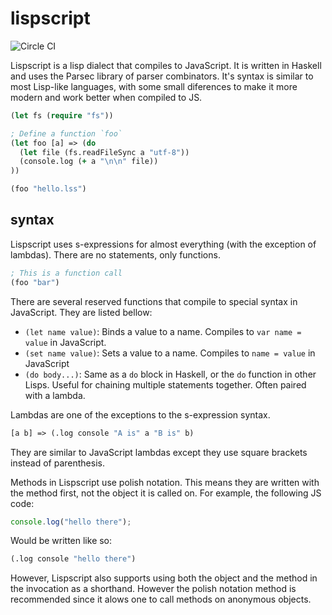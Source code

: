 # lispscript

![Circle CI](https://img.shields.io/circleci/project/github/swissChili/lispscript.svg)

Lispscript is a lisp dialect that compiles to JavaScript. It is written in
Haskell and uses the Parsec library of parser combinators. It's syntax is
similar to most Lisp-like languages, with some small diferences to make it
more modern and work better when compiled to JS.

```clj
(let fs (require "fs"))

; Define a function `foo`
(let foo [a] => (do
  (let file (fs.readFileSync a "utf-8"))
  (console.log (+ a "\n\n" file))
))

(foo "hello.lss")
```

## syntax

Lispscript uses s-expressions for almost everything (with the exception
of lambdas). There are no statements, only functions.

```clj
; This is a function call
(foo "bar")
```
There are several reserved functions that compile to special syntax in
JavaScript. They are listed bellow:

- `(let name value)`: Binds a value to a name. Compiles to `var name = value`
  in JavaScript.
- `(set name value)`: Sets a value to a name. Compiles to `name = value` in
  JavaScript
- `(do body...)`: Same as a `do` block in Haskell, or the `do` function in
  other Lisps. Useful for chaining multiple statements together. Often
  paired with a lambda.

Lambdas are one of the exceptions to the s-expression syntax.

```clj
[a b] => (.log console "A is" a "B is" b)
```
They are similar to JavaScript lambdas except they use square brackets instead
of parenthesis.

Methods in Lispscript use polish notation. This means they are written with the
method first, not the object it is called on. For example, the following JS
code:
```js
console.log("hello there");
```
Would be written like so:
```clj
(.log console "hello there")
```
However, Lispscript also supports using both the object and the method in the
invocation as a shorthand. However the polish notation method is recommended
since it alows one to call methods on anonymous objects.
